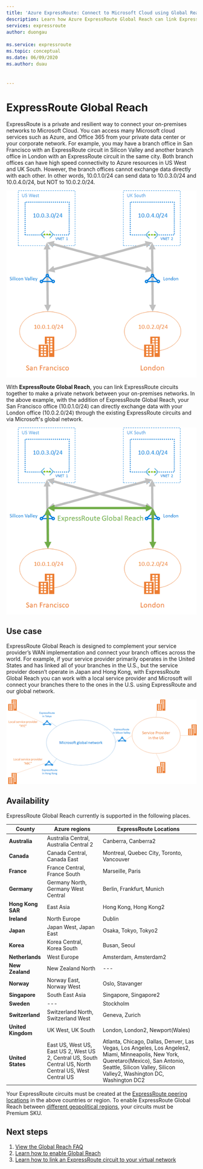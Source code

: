 ```yaml
---
title: 'Azure ExpressRoute: Connect to Microsoft Cloud using Global Reach'
description: Learn how Azure ExpressRoute Global Reach can link ExpressRoute circuits together to make a private network between your on-premises networks.
services: expressroute
author: duongau

ms.service: expressroute
ms.topic: conceptual
ms.date: 06/09/2020
ms.author: duau


---
```



# ExpressRoute Global Reach
ExpressRoute is a private and resilient way to connect your on-premises networks to Microsoft Cloud. You can access many Microsoft cloud services such as Azure, and Office 365 from your private data center or your corporate network. For example, you may have a branch office in San Francisco with an ExpressRoute circuit in Silicon Valley and another branch office in London with an ExpressRoute circuit in the same city. Both branch offices can have high speed connectivity to Azure resources in US West and UK South. However, the branch offices cannot exchange data directly with each other. In other words, 10.0.1.0/24 can send data to 10.0.3.0/24 and 10.0.4.0/24, but NOT to 10.0.2.0/24.

![without][1]

With **ExpressRoute Global Reach**, you can link ExpressRoute circuits together to make a private network between your on-premises networks. In the above example, with the addition of ExpressRoute Global Reach, your San Francisco office (10.0.1.0/24) can directly exchange data with your London office (10.0.2.0/24) through the existing ExpressRoute circuits and via Microsoft's global network. 

![with][2]

## Use case
ExpressRoute Global Reach is designed to complement your service provider’s WAN implementation and connect your branch offices across the world. For example, if your service provider primarily operates in the United States and has linked all of your branches in the U.S., but the service provider doesn’t operate in Japan and Hong Kong, with ExpressRoute Global Reach you can work with a local service provider and Microsoft will connect your branches there to the ones in the U.S. using ExpressRoute and our global network.

![use case][3]

## Availability 
ExpressRoute Global Reach currently is supported in the following places.

| **County** | **Azure regions** | **ExpressRoute Locations** |
| --- | --- | --- |
| **Australia** | Australia Central, Australia Central 2 | Canberra, Canberra2 |
| **Canada** | Canada Central, Canada East | Montreal, Quebec City, Toronto, Vancouver |
| **France** | France Central, France South | Marseille, Paris |
| **Germany** | Germany North, Germany West Central | Berlin, Frankfurt, Munich |
| **Hong Kong SAR** | East Asia | Hong Kong, Hong Kong2 |
| **Ireland** | North Europe | Dublin |
| **Japan** | Japan West, Japan East | Osaka, Tokyo, Tokyo2 |
| **Korea** | Korea Central, Korea South | Busan, Seoul |
| **Netherlands** | West Europe | Amsterdam, Amsterdam2 |
| **New Zealand** | New Zealand North | --- |
| **Norway** | Norway East, Norway West | Oslo, Stavanger |
| **Singapore** | South East Asia | Singapore, Singapore2 |
| **Sweden** | --- | Stockholm |
| **Switzerland** | Switzerland North, Switzerland West | Geneva, Zurich |
| **United Kingdom** | UK West, UK South | London, London2, Newport(Wales) |
| **United States** | East US, West US, East US 2, West US 2, Central US, South Central US, North Central US, West Central US | Atlanta, Chicago, Dallas, Denver, Las Vegas, Los Angeles, Los Angeles2, Miami, Minneapolis, New York, Queretaro(Mexico), San Antonio, Seattle, Silicon Valley, Silicon Valley2, Washington DC, Washington DC2 |

Your ExpressRoute circuits must be created at the [ExpressRoute peering locations](expressroute-locations.md) in the above countries or region. To enable ExpressRoute Global Reach between [different geopolitical regions](expressroute-locations.md), your circuits must be Premium SKU.

## Next steps
1. [View the Global Reach FAQ](expressroute-faqs.md#globalreach)
2. [Learn how to enable Global Reach](expressroute-howto-set-global-reach.md)
3. [Learn how to link an ExpressRoute circuit to your virtual network](expressroute-howto-linkvnet-arm.md)


<!--Image References-->
[1]: ./media/expressroute-global-reach/1.png "diagram without global reach"
[2]: ./media/expressroute-global-reach/2.png "diagram with global reach"
[3]: ./media/expressroute-global-reach/3.png "use case of global reach"
